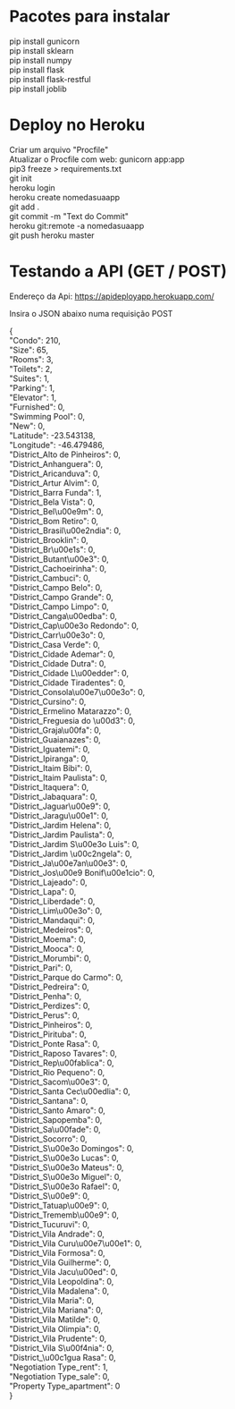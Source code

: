 # Pacotes para instalar

pip install gunicorn\
pip install sklearn\
pip install numpy\
pip install flask\
pip install flask-restful\
pip install joblib


# Deploy no Heroku

Criar um arquivo "Procfile"\
Atualizar o Procfile com web: gunicorn app:app\
pip3 freeze > requirements.txt\
git init\
heroku login\
heroku create nomedasuaapp\
git add .\
git commit -m "Text do Commit"\
heroku git:remote -a nomedasuaapp\
git push heroku master


# Testando a API (GET / POST)

Endereço da Api: https://apideployapp.herokuapp.com/

Insira o JSON abaixo numa requisição POST

{\
    "Condo": 210,\
    "Size": 65,\
    "Rooms": 3,\
    "Toilets": 2,\
    "Suites": 1,\
    "Parking": 1,\
    "Elevator": 1,\
    "Furnished": 0,\
    "Swimming Pool": 0,\
    "New": 0,\
    "Latitude": -23.543138,\
    "Longitude": -46.479486,\
    "District_Alto de Pinheiros": 0,\
    "District_Anhanguera": 0,\
    "District_Aricanduva": 0,\
    "District_Artur Alvim": 0,\
    "District_Barra Funda": 1,\
    "District_Bela Vista": 0,\
    "District_Bel\u00e9m": 0,\
    "District_Bom Retiro": 0,\
    "District_Brasil\u00e2ndia": 0,\
    "District_Brooklin": 0,\
    "District_Br\u00e1s": 0,\
    "District_Butant\u00e3": 0,\
    "District_Cachoeirinha": 0,\
    "District_Cambuci": 0,\
    "District_Campo Belo": 0,\
    "District_Campo Grande": 0,\
    "District_Campo Limpo": 0,\
    "District_Canga\u00edba": 0,\
    "District_Cap\u00e3o Redondo": 0,\
    "District_Carr\u00e3o": 0,\
    "District_Casa Verde": 0,\
    "District_Cidade Ademar": 0,\
    "District_Cidade Dutra": 0,\
    "District_Cidade L\u00edder": 0,\
    "District_Cidade Tiradentes": 0,\
    "District_Consola\u00e7\u00e3o": 0,\
    "District_Cursino": 0,\
    "District_Ermelino Matarazzo": 0,\
    "District_Freguesia do \u00d3": 0,\
    "District_Graja\u00fa": 0,\
    "District_Guaianazes": 0,\
    "District_Iguatemi": 0,\
    "District_Ipiranga": 0,\
    "District_Itaim Bibi": 0,\
    "District_Itaim Paulista": 0,\
    "District_Itaquera": 0,\
    "District_Jabaquara": 0,\
    "District_Jaguar\u00e9": 0,\
    "District_Jaragu\u00e1": 0,\
    "District_Jardim Helena": 0,\
    "District_Jardim Paulista": 0,\
    "District_Jardim S\u00e3o Luis": 0,\
    "District_Jardim \u00c2ngela": 0,\
    "District_Ja\u00e7an\u00e3": 0,\
    "District_Jos\u00e9 Bonif\u00e1cio": 0,\
    "District_Lajeado": 0,\
    "District_Lapa": 0,\
    "District_Liberdade": 0,\
    "District_Lim\u00e3o": 0,\
    "District_Mandaqui": 0,\
    "District_Medeiros": 0,\
    "District_Moema": 0,\
    "District_Mooca": 0,\
    "District_Morumbi": 0,\
    "District_Pari": 0,\
    "District_Parque do Carmo": 0,\
    "District_Pedreira": 0,\
    "District_Penha": 0,\
    "District_Perdizes": 0,\
    "District_Perus": 0,\
    "District_Pinheiros": 0,\
    "District_Pirituba": 0,\
    "District_Ponte Rasa": 0,\
    "District_Raposo Tavares": 0,\
    "District_Rep\u00fablica": 0,\
    "District_Rio Pequeno": 0,\
    "District_Sacom\u00e3": 0,\
    "District_Santa Cec\u00edlia": 0,\
    "District_Santana": 0,\
    "District_Santo Amaro": 0,\
    "District_Sapopemba": 0,\
    "District_Sa\u00fade": 0,\
    "District_Socorro": 0,\
    "District_S\u00e3o Domingos": 0,\
    "District_S\u00e3o Lucas": 0,\
    "District_S\u00e3o Mateus": 0,\
    "District_S\u00e3o Miguel": 0,\
    "District_S\u00e3o Rafael": 0,\
    "District_S\u00e9": 0,\
    "District_Tatuap\u00e9": 0,\
    "District_Trememb\u00e9": 0,\
    "District_Tucuruvi": 0,\
    "District_Vila Andrade": 0,\
    "District_Vila Curu\u00e7\u00e1": 0,\
    "District_Vila Formosa": 0,\
    "District_Vila Guilherme": 0,\
    "District_Vila Jacu\u00ed": 0,\
    "District_Vila Leopoldina": 0,\
    "District_Vila Madalena": 0,\
    "District_Vila Maria": 0,\
    "District_Vila Mariana": 0,\
    "District_Vila Matilde": 0,\
    "District_Vila Olimpia": 0,\
    "District_Vila Prudente": 0,\
    "District_Vila S\u00f4nia": 0,\
    "District_\u00c1gua Rasa": 0,\
    "Negotiation Type_rent": 1,\
    "Negotiation Type_sale": 0,\
    "Property Type_apartment": 0\
}